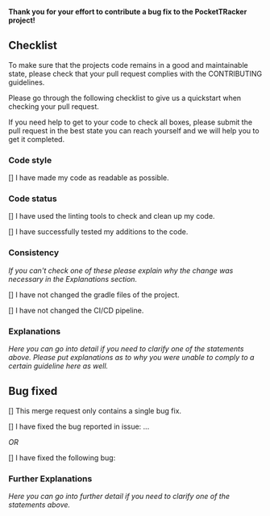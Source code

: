 **Thank you for your effort to contribute a bug fix to the PocketTRacker project!**

## Checklist

To make sure that the projects code remains in a good and maintainable state, please check that your pull request complies with the CONTRIBUTING guidelines.

Please go through the following checklist to give us a quickstart when checking your pull request.

If you need help to get to your code to check all boxes, please submit the pull request in the best state you can reach yourself and we will help you to get it completed.

### Code style

[] I have made my code as readable as possible.

### Code status

[] I have used the linting tools to check and clean up my code.

[] I have successfully tested my additions to the code.

### Consistency

*If you can't check one of these please explain why the change was necessary in the  Explanations section.*

[] I have not changed the gradle files of the project.

[] I have not changed the CI/CD pipeline.

### Explanations

*Here you can go into detail if you need to clarify one of the statements above.*
*Please put explanations as to why you were unable to comply to a certain guideline here as well.*


## Bug fixed

[] This merge request only contains a single bug fix.

[] I have fixed the bug reported in issue: ...

*OR*

[] I have fixed the following bug:


### Further Explanations

*Here you can go into further detail if you need to clarify one of the statements above.*
